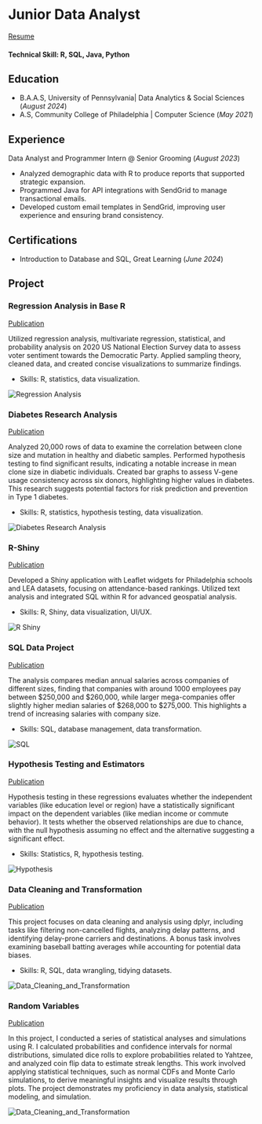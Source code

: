 # Junior Data Analyst
[Resume](https://github.com/naokoi0408/Portfolio/blob/main/assets/Naoko%20Ishibashi%20Resume%20Data%20Analyst.pdf)
#### Technical Skill: R, SQL, Java, Python

## Education
- B.A.A.S, University of Pennsylvania| Data Analytics & Social Sciences (_August 2024_)
- A.S, Community College of Philadelphia | Computer Science (_May 2021_)

## Experience
Data Analyst and Programmer Intern @ Senior Grooming (_August 2023_)

- Analyzed demographic data with R to produce reports that supported strategic expansion.
- Programmed Java for API integrations with SendGrid to manage transactional emails.
- Developed custom email templates in SendGrid, improving user experience and ensuring brand consistency.

## Certifications
- Introduction to Database and SQL, Great Learning (_June 2024_)
  
## Project
### Regression Analysis in Base R     
[Publication](https://github.com/naokoi0408/Final.Data310/blob/main/Regression%20Analysis%20/Regression_Analysis%20.pdf)

Utilized regression analysis, multivariate regression, statistical, and probability analysis on 2020 US National Election Survey data to assess voter sentiment towards the Democratic Party. Applied sampling theory, cleaned data, and created concise visualizations to summarize findings.
- Skills: R, statistics, data visualization.

![Regression Analysis](/assets/Difference_in_Mean.png)


### Diabetes Research Analysis
[Publication](https://github.com/naokoi0408/Portfolio/blob/main/assets/Data_Analysis_Project_Final.ver%20(1).pdf)

Analyzed 20,000 rows of data to examine the correlation between clone size and mutation in healthy and diabetic samples. Performed hypothesis testing to find significant results, indicating a notable increase in mean clone size in diabetic individuals. Created bar graphs to assess V-gene usage consistency across six donors, highlighting higher values in diabetes. This research suggests potential factors for risk prediction and prevention in Type 1 diabetes.
- Skills: R, statistics, hypothesis testing, data visualization.

![Diabetes Research Analysis](assets/Diabetes%20Research%20Analysis.png)


### R-Shiny
[Publication](https://github.com/naokoi0408/School_Rank_App/blob/main/School_Rank_App/School_Rank_App_Description.pdf)

Developed a Shiny application with Leaflet widgets for Philadelphia schools and LEA datasets, focusing on attendance-based rankings. Utilized text analysis and integrated SQL within R for advanced geospatial analysis.
- Skills: R, Shiny, data visualization, UI/UX.

![R Shiny](/assets/Regression_Table.png)


### SQL Data Project
[Publication](https://github.com/naokoi0408/SQL/blob/main/SQL/SQL.RStudio.pdf)

The analysis compares median annual salaries across companies of different sizes, finding that companies with around 1000 employees pay between $250,000 and $260,000, while larger mega-companies offer slightly higher median salaries of $268,000 to $275,000. This highlights a trend of increasing salaries with company size.
- Skills: SQL, database management, data transformation.

![SQL](/assets/SQL.png)


### Hypothesis Testing and Estimators
[Publication](https://github.com/naokoi0408/HypothesisTesting/blob/main/Hypothesis_Testing/HypothesisTesting.pdf)

Hypothesis testing in these regressions evaluates whether the independent variables (like education level or region) have a statistically significant impact on the dependent variables (like median income or commute behavior). It tests whether the observed relationships are due to chance, with the null hypothesis assuming no effect and the alternative suggesting a significant effect.
- Skills: Statistics, R, hypothesis testing.

![Hypothesis](assets/Hypothesis_Testing_N_Estimators.png)

### Data Cleaning and Transformation
[Publication](https://github.com/naokoi0408/Cleaning_And_Transforming_Data/blob/main/Cleaning_And_Transforming_Data/Cleaning_Data.pdf)

This project focuses on data cleaning and analysis using dplyr, including tasks like filtering non-cancelled flights, analyzing delay patterns, and identifying delay-prone carriers and destinations. A bonus task involves examining baseball batting averages while accounting for potential data biases.
- Skills: R, SQL, data wrangling, tidying datasets.

![Data_Cleaning_and_Transformation](assets/Data_Transformation.png)

### Random Variables
[Publication](https://github.com/naokoi0408/RandomVariables/blob/main/RandomVariables.file/RandomVariables..pdf)

In this project, I conducted a series of statistical analyses and simulations using R. I calculated probabilities and confidence intervals for normal distributions, simulated dice rolls to explore probabilities related to Yahtzee, and analyzed coin flip data to estimate streak lengths. This work involved applying statistical techniques, such as normal CDFs and Monte Carlo simulations, to derive meaningful insights and visualize results through plots. The project demonstrates my proficiency in data analysis, statistical modeling, and simulation.

![Data_Cleaning_and_Transformation](https://github.com/naokoi0408/Portfolio/blob/main/assets/RandomVariables.png)





